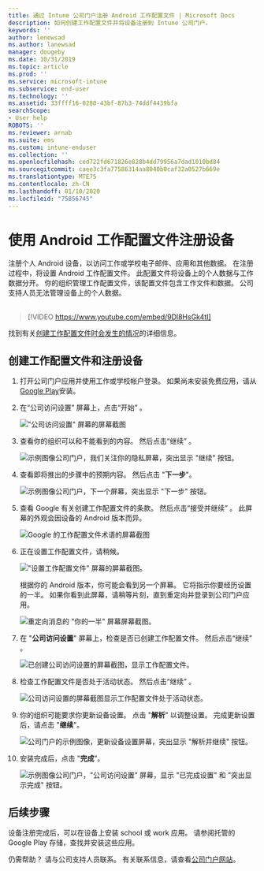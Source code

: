 ```yaml
---
title: 通过 Intune 公司门户注册 Android 工作配置文件 | Microsoft Docs
description: 如何创建工作配置文件并将设备注册到 Intune 公司门户。
keywords: ''
author: lenewsad
ms.author: lanewsad
manager: dougeby
ms.date: 10/31/2019
ms.topic: article
ms.prod: ''
ms.service: microsoft-intune
ms.subservice: end-user
ms.technology: ''
ms.assetid: 33ffff16-0280-43bf-87b3-74ddf4439bfa
searchScope:
- User help
ROBOTS: ''
ms.reviewer: arnab
ms.suite: ems
ms.custom: intune-enduser
ms.collection: ''
ms.openlocfilehash: ced722fd671826e828b4dd79956a7dad1010bd84
ms.sourcegitcommit: caee3c3fa77586314aa8040b0caf32a0527b669e
ms.translationtype: MTE75
ms.contentlocale: zh-CN
ms.lasthandoff: 01/10/2020
ms.locfileid: "75856745"
---
```

# <a name="enroll-device-with-android-work-profile"></a>使用 Android 工作配置文件注册设备

注册个人 Android 设备，以访问工作或学校电子邮件、应用和其他数据。 在注册过程中，将设置 Android 工作配置文件。 此配置文件将设备上的个人数据与工作数据分开。 你的组织管理工作配置文件，该配置文件包含工作文件和数据。 公司支持人员无法管理设备上的个人数据。  
</br>
> [!VIDEO https://www.youtube.com/embed/9Dl8HsGk4tI]

找到有关[创建工作配置文件时会发生的情况](what-happens-when-you-create-a-work-profile-android.md)的详细信息。

## <a name="create-work-profile-and-enroll-device"></a>创建工作配置文件和注册设备

1. 打开公司门户应用并使用工作或学校帐户登录。 如果尚未安装免费应用，请从[Google Play](https://play.google.com/store/apps/details?id=com.microsoft.windowsintune.companyportal)安装。  

2. 在“公司访问设置”  屏幕上，点击“开始”  。  

    !["公司访问设置" 屏幕的屏幕截图](./media/access-setup-work-profile-1911.png)  

3. 查看你的组织可以和不能看到的内容。 然后点击“继续”  。 

    ![示例图像公司门户，我们关注你的隐私屏幕，突出显示 "继续" 按钮。](./media/android-privacy-screen-1911.png)  
4. 查看即将推出的步骤中的预期内容。 然后点击 "**下一步**"。  

    ![示例图像公司门户，下一个屏幕，突出显示 "下一步" 按钮。](./media/android-wp-04-1908.png)  

5. 查看 Google 有关创建工作配置文件的条款。 然后点击“接受并继续”  。 此屏幕的外观会因设备的 Android 版本而异。 

    ![Google 的工作配置文件术语的屏幕截图](./media/android-wp-05-1908.png)  

6. 正在设置工作配置文件，请稍候。  

    !["设置工作配置文件" 屏幕的屏幕截图。](./media/android-wp-05a-1908.png)  

   根据你的 Android 版本，你可能会看到另一个屏幕。 它将指示你要经历设置的一半。 如果你看到此屏幕，请稍等片刻，直到重定向并登录到公司门户应用。  

    ![重定向消息的 "你的一半" 屏幕屏幕截图。](./media/android-wp-05b-1908.png)  

7. 在 "**公司访问设置**" 屏幕上，检查是否已创建工作配置文件。 然后点击“继续”  。  

    ![已创建公司访问设置的屏幕截图，显示工作配置文件。](./media/work-profile-complete-1911.png)  

8. 检查工作配置文件是否处于活动状态。 然后点击“继续”  。 

    ![公司访问设置的屏幕截图显示工作配置文件处于活动状态。](./media/work-profile-active-1911.png)  

9. 你的组织可能要求你更新设备设置。 点击 "**解析**" 以调整设置。 完成更新设置后，请点击 "**继续**"。    

    ![公司门户的示例图像，更新设备设置屏幕，突出显示 "解析并继续" 按钮。](./media/resolve-settings-1911.png) 


10. 安装完成后，点击 "**完成**"。  

    ![示例图像公司门户，"公司访问设置" 屏幕，显示 "已完成设置" 和 "突出显示完成" 按钮。](./media/work-profile-done-1911.png)  


## <a name="next-steps"></a>后续步骤  

设备注册完成后，可以在设备上安装 school 或 work 应用。 请参阅托管的 Google Play 存储，查找并安装这些应用。 

仍需帮助？ 请与公司支持人员联系。 有关联系信息，请查看[公司门户网站](https://go.microsoft.com/fwlink/?linkid=2010980)。
